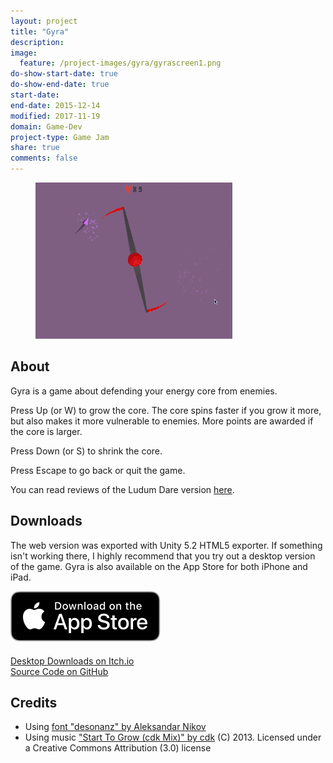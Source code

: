 ```yaml
---
layout: project
title: "Gyra"
description:
image:
  feature: /project-images/gyra/gyrascreen1.png
do-show-start-date: true
do-show-end-date: true
start-date:
end-date: 2015-12-14
modified: 2017-11-19
domain: Game-Dev
project-type: Game Jam
share: true
comments: false
---
```


<figure>
    <a href="/_images/project-images/gyra/gyrapreview.gif" target="_blank">
    	<img src="/_images/project-images/gyra/gyrapreview.gif" alt="">
    </a>
</figure>

## About

Gyra is a game about defending your energy core from enemies.

Press Up (or W) to grow the core. The core spins faster if you grow it more, but also makes it more vulnerable to enemies. More points are awarded if the core is larger.

Press Down (or S) to shrink the core.

Press Escape to go back or quit the game.

You can read reviews of the Ludum Dare version [here](http://ludumdare.com/compo/ludum-dare-34/?action=preview&uid=26581).

## Downloads

The web version was exported with Unity 5.2 HTML5 exporter. If something isn't working there, I highly recommend that you try out a desktop version of the game. Gyra is also available on the App Store for both iPhone and iPad.

 <div markdown="0">
    <a href="https://itunes.apple.com/us/app/gyra-ludum-dare-34-game/id1311941156" target="_blank">
         <img src="/_images/Download_on_the_App_Store_Badge_US-UK_RGB_blk_092917.svg" alt="Download_on_the_App_Store_Badge" style="margin-bottom: 20px"/>
    </a>
 </div>

 <div markdown="0">
    <a href="https://jishenaz.itch.io/gyra" class="btn" target="_blank">
        <i class="fa fa-lg fa-external-link" aria-hidden="true"></i> Desktop Downloads on Itch.io
    </a>
 </div>

 <div markdown="0">
    <a href="https://github.com/JISyed/GyraTheGame" class="btn" target="_blank">
        <i class="fa fa-lg fa-github" aria-hidden="true"></i> Source Code on GitHub
    </a>
 </div>


## Credits

 - Using [font "desonanz" by Aleksandar Nikov](https://www.behance.net/gallery/22837299/desonanz-free-font)
 - Using music ["Start To Grow (cdk Mix)" by cdk](http://ccmixter.org/files/cdk/43815) (C) 2013. Licensed under a Creative Commons Attribution (3.0) license
